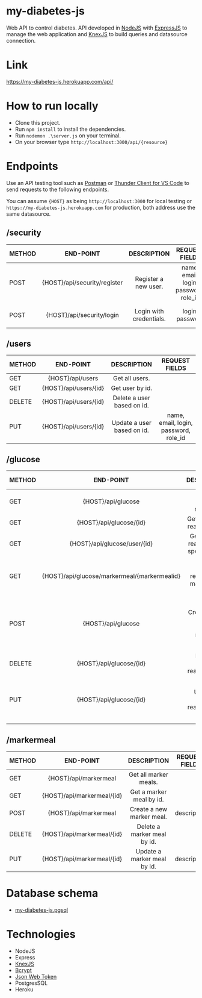 # my-diabetes-js
Web API to control diabetes. 
API developed in [NodeJS](https://nodejs.org/en/) with [ExpressJS](http://expressjs.com/) to manage the web application and [KnexJS](http://knexjs.org/) to build queries and datasource connection.

# Link
https://my-diabetes-js.herokuapp.com/api/

# How to run locally
- Clone this project.
- Run `npm install` to install the dependencies.
- Run `nodemon .\server.js` on your terminal.
- On your browser type `http://localhost:3000/api/{resource}`

# Endpoints
Use an API testing tool such as [Postman](https://www.postman.com/downloads/) or [Thunder Client for VS Code](https://marketplace.visualstudio.com/items?itemName=rangav.vscode-thunder-client) to send requests to the following endpoints.

You can assume `{HOST}` as being `http://localhost:3000` for local testing or `https://my-diabetes-js.herokuapp.com` for production, both address use the same datasource.

## /security

| METHOD  | END-POINT                     | DESCRIPTION              | REQUEST FIELDS                         | RESPONSE FIELDS              |                     
| ------- |:-----------------------------:| :-----------------------:|:--------------------------------------:|:----------------------------:|
| POST    | {HOST}/api/security/register  |  Register a new user.    | name, email, login, password, role_id  | id                           |
| POST    | {HOST}/api/security/login     |  Login with credentials. | login, password                        | id, login, name, role, token |


## /users

| METHOD  | END-POINT                | DESCRIPTION                  | REQUEST FIELDS                         |
| ------- |:------------------------:| :---------------------------:|:--------------------------------------:|
| GET     | {HOST}/api/users         |  Get all users.              |                                        |
| GET     | {HOST}/api/users/{id}    |  Get user by id.             |                                        |
| DELETE  | {HOST}/api/users/{id}    |  Delete a user based on id.  |                                        |
| PUT     | {HOST}/api/users/{id}    |  Update a user based on id.  | name, email, login, password, role_id  |


## /glucose

| METHOD  | END-POINT                                    | DESCRIPTION                                 | REQUEST FIELDS                                     |
| ------- |:--------------------------------------------:| :------------------------------------------:|:--------------------------------------------------:|
| GET     | {HOST}/api/glucose                           |  Get all glucose readings                   | BEARER TOKEN                                       |
| GET     | {HOST}/api/glucose/{id}                      |  Get a glucose reading by id.               | BEARER TOKEN                                       |
| GET     | {HOST}/api/glucose/user/{id}                 |  Get glucose readings of a specific user.   | BEARER TOKEN                                       |
| GET     | {HOST}/api/glucose/markermeal/{markermealid} |  Get all glucose readings by markermeal id. | BEARER TOKEN                                       |
| POST    | {HOST}/api/glucose                           |  Create a new glucose reading register.     | BEARER TOKEN + userId, glucose, unityId, date, hour, markerMealId |
| DELETE  | {HOST}/api/glucose/{id}                      |  Delete a glucose reading by id.            | BEARER TOKEN                                       |
| PUT     | {HOST}/api/glucose/{id}                      |  Update a glucose reading by id.            | BEARER TOKEN  + glucose, unityId, date, hour, markerMealId         |


## /markermeal

| METHOD  | END-POINT                       | DESCRIPTION                       | REQUEST FIELDS            |
| ------- |:-------------------------------:| :--------------------------------:|:-------------------------:|
| GET     | {HOST}/api/markermeal           |  Get all marker meals.            |                           |
| GET     | {HOST}/api/markermeal/{id}      |  Get a marker meal by id.         |                           |
| POST    | {HOST}/api/markermeal           |  Create a new marker meal.        | description               |
| DELETE  | {HOST}/api/markermeal/{id}      |  Delete a marker meal by id.      |                           |
| PUT     | {HOST}/api/markermeal/{id}      |  Update a marker meal by id.      | description               |

# Database schema
- [my-diabetes-js.pgsql](https://github.com/oluizeduardo/my-diabetes-js/blob/main/db/my-diabetes-js.pgsql)

# Technologies
- NodeJS
- Express
- [KnexJS](https://knexjs.org/)
- [Bcrypt](https://www.npmjs.com/package/bcrypt)
- [Json Web Token](https://jwt.io/)
- PostgresSQL
- Heroku
